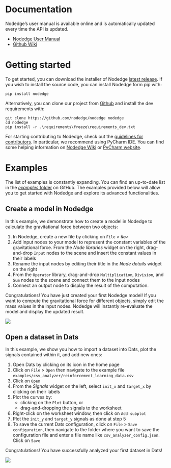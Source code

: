 # Documentation

Nodedge’s user manual is available online and is automatically updated every time the API is updated.

* [Nodedge User Manual](https://nodedge.readthedocs.io/en/latest/)
* [Github Wiki](https://github.com/nodedge/nodedge/wiki)

# Getting started

To get started, you can download the installer of Nodedge [latest release](https://github.com/nodedge/nodedge/releases/download/v0.3/NodedgeSetup.exe).
If you wish to install the source code, you can install Nodedge form pip with:
```
pip install nodedge
```
Alternatively, you can clone our project from [Github](https://github.com/nodedge/nodedge) and install the dev requirements with:
```
git clone https://github.com/nodedge/nodedge nodedge
cd nodedge
pip install -r .\requirements\freeze\requirements_dev.txt
```

For starting contributing to Nodedge, check out the [guidelines for contributors](https://github.com/nodedge/nodedge/wiki). 
In particular, we recommend using PyCharm IDE. 
You can find some helping information on [Nodedge Wiki](https://github.com/nodedge/nodedge/wiki/Pycharm-setup) or [PyCharm website](https://www.jetbrains.com/pycharm/).

# Examples

The list of examples is constantly expanding. You can find an up-to-date list in the [*examples* folder](https://github.com/nodedge/nodedge/tree/main/examples) 
on GitHub. The examples provided below will allow you to get started with Nodedge and explore its advanced functionalities.

## Create a model in Nodedge

In this example, we demonstrate how to create a model in Nodedge to calculate the gravitational force between two objects:
1. In Nodedge, create a new file by clicking on `File` > `New`
2. Add input nodes to your model to represent the constant variables of the gravitational force. 
From the *Node libraries* widget on the right, drag-and-drop `Input` nodes to the scene and insert the constant values in their labels
3. Rename the input nodes by editing their title in the *Node details* widget on the right
4. From the `Operator` library, drag-and-drop `Multiplication`, `Division`, and `Sum` nodes to the scene and connect them to the input nodes
5. Connect an output node to display the result of the computation.

Congratulations! You have just created your first Nodedge model!
If you want to compute the gravitational force for different objects, simply edit the mass values in the input nodes.
Nodedge will instantly re-evaluate the model and display the updated result.
 
![](media/example_gravitational_force.png) 

## Open a dataset in Dats

In this example, we show you how to import a dataset into Dats, plot the signals contained within it, and add new ones:
1. Open Dats by clicking on its icon in the home page
2. Click on `File` > `Open` then navigate to the example file `examples/csv_analyzer/reinforcement_learning_data.csv`
3. Click on `Open`
4. From the *Signals* widget on the left, select `init_x` and `target_x` by clicking on their labels
5. Plot the curves by: 
   * clicking on the `Plot` button, or
   * drag-and-dropping the signals to the worksheet
6. Right-click on the worksheet window, then click on `Add subplot`
7. Plot the `init_y` and `target_y` signals as done at step 5
8. To save the current Dats configuration, click on `File` > `Save configuration`, then navigate to the folder where you want to save the configuration file
and enter a file name like `csv_analyzer_config.json`. Click on `Save`

Congratulations! You have successfully analyzed your first dataset in Dats!

![](media/example_csv_analyzer.png)

